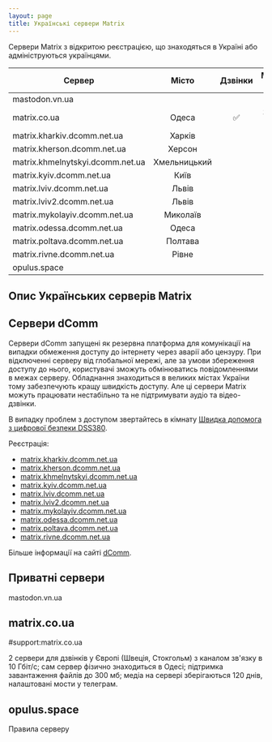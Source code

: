 ```yaml
---
layout: page
title: Українські сервери Matrix
---
```

Сервери Matrix з відкритою реєстрацією, що знаходяться в Україні або адмініструються українцями.

| Сервер                           |    Місто     | Дзвінки | Максимальний розмір файлів | Зареєстровано акаунтів | Боти |
|----------------------------------|:------------:|:-------:|:--------------------------:|:----------------------:|------|
| mastodon.vn.ua                   |              |         |                            |                        |      |
| matrix.co.ua                     |    Одеса     |   ✅    |     300 mb на 120 днів     |                        |      |
| matrix.kharkiv.dcomm.net.ua      |    Харків    |         |                            |                        |      |
| matrix.kherson.dcomm.net.ua      |    Херсон    |         |                            |                        |      |
| matrix.khmelnytskyi.dcomm.net.ua | Хмельницький |         |                            |                        |      |
| matrix.kyiv.dcomm.net.ua         |     Київ     |         |                            |                        |      |
| matrix.lviv.dcomm.net.ua         |    Львів     |         |                            |                        |      |
| matrix.lviv2.dcomm.net.ua        |    Львів     |         |                            |                        |      |
| matrix.mykolayiv.dcomm.net.ua    |   Миколаїв   |         |                            |                        |      |
| matrix.odessa.dcomm.net.ua       |    Одеса     |         |                            |                        |      |
| matrix.poltava.dcomm.net.ua      |   Полтава    |         |                            |                        |      |
| matrix.rivne.dcomm.net.ua        |    Рівне     |         |                            |                        |      |
| opulus.space                     |              |         |                            |                        |      |

## Опис Українських серверів Matrix

## Сервери dComm

Сервери dComm запущені як резервна платформа для комунікації на випадки обмеження доступу до інтернету через аварії або цензуру. При відключенні серверу від глобальної мережі, але за умови збереження доступу до нього, користувачі зможуть обмінюватись повідомленнями в межах серверу. Обладнання знаходиться в великих містах України тому забезпечують кращу швидкість доступу. Але ці сервери Matrix можуть працювати нестабільно та не підтримувати аудіо та відео-дзвінки.

В випадку проблем з доступом звертайтесь в кімнату [Швидка допомога з цифрової безпеки DSS380](https://matrix.to/#/#dsec:matrix.kherson.dcomm.net.ua).

Реєстрація:
- [matrix.kharkiv.dcomm.net.ua](https://chat.kharkiv.dcomm.net.ua)
- [matrix.kherson.dcomm.net.ua](https://chat.kherson.dcomm.net.ua/)
- [matrix.khmelnytskyi.dcomm.net.ua](https://chat.khmelnytskyi.dcomm.net.ua/)
- [matrix.kyiv.dcomm.net.ua](https://chat.kyiv.dcomm.net.ua/)
- [matrix.lviv.dcomm.net.ua](https://matrix.lviv.dcomm.net.ua/)
- [matrix.lviv2.dcomm.net.ua](https://chat.lviv2.dcomm.net.ua/)
- [matrix.mykolayiv.dcomm.net.ua](https://chat.mykolayiv.dcomm.net.ua/)
- [matrix.odessa.dcomm.net.ua](https://matrix.odessa.dcomm.net.ua)
- [matrix.poltava.dcomm.net.ua](https://poltava.dcomm.net.ua/)
- [matrix.rivne.dcomm.net.ua](https://chat.rivne.dcomm.net.ua)

Більше інформації на сайті [dComm](https://dcomm.net.ua/).

## Приватні сервери

mastodon.vn.ua

## matrix.co.ua

#support:matrix.co.ua 

2 сервери для дзвінків у Європі (Швеція, Стокгольм) з каналом зв'язку в 10 Гбіт/с; сам сервер фізично знаходиться в Одесі; підтримка завантаження файлів до 300 мб; медіа на сервері зберігаються 120 днів, налаштовані мости у телеграм.

## opulus.space

Правила серверу
